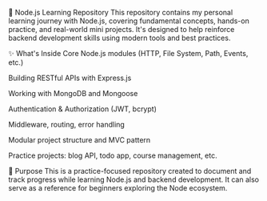 📘 Node.js Learning Repository
This repository contains my personal learning journey with Node.js, covering fundamental concepts, hands-on practice, and real-world mini projects. It's designed to help reinforce backend development skills using modern tools and best practices.

✨ What's Inside
Core Node.js modules (HTTP, File System, Path, Events, etc.)

Building RESTful APIs with Express.js

Working with MongoDB and Mongoose

Authentication & Authorization (JWT, bcrypt)

Middleware, routing, error handling

Modular project structure and MVC pattern

Practice projects: blog API, todo app, course management, etc.

🎯 Purpose
This is a practice-focused repository created to document and track progress while learning Node.js and backend development. It can also serve as a reference for beginners exploring the Node ecosystem.

